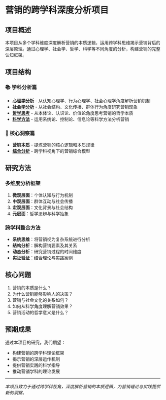# 营销的跨学科深度分析项目

## 项目概述

本项目从多个学科维度深度解析营销的本质逻辑，运用跨学科思维揭示营销背后的深层原理。通过心理学、社会学、哲学、科学等不同角度的分析，构建营销的完整认知框架。

## 项目结构

### 📚 学科分析篇

- **[心理学分析](./心理学分析.md)** - 从认知心理学、行为心理学、社会心理学角度解析营销机制
- **[社会学分析](./社会学分析.md)** - 从社会结构、文化传播、群体行为角度研究营销现象
- **[哲学思考](./哲学思考.md)** - 从本体论、认识论、价值论角度思考营销的哲学本质
- **[科学方法](./科学方法.md)** - 运用系统论、控制论、信息论等科学方法分析营销

### 🎯 核心洞察篇

- **[营销本质](./营销本质.md)** - 提炼营销的核心逻辑和本质规律
- **[综合分析](./综合分析.md)** - 跨学科视角下的营销综合模型

## 研究方法

### 多维度分析框架
1. **微观层面**：个体认知与行为机制
2. **中观层面**：群体互动与社会传播
3. **宏观层面**：文化背景与社会结构
4. **元层面**：哲学思辨与科学抽象

### 跨学科整合方法
- **系统思维**：将营销视为复杂系统进行分析
- **结构分析**：解构营销要素及其关系
- **动态分析**：研究营销过程的时间维度
- **实证验证**：结合理论与实践案例

## 核心问题

1. 营销的本质是什么？
2. 为什么营销能够影响人的决策？
3. 营销与社会文化的关系如何？
4. 如何从科学角度理解营销效果？
5. 营销活动的哲学意义是什么？

## 预期成果

通过本项目的研究，我们期望：
- 构建营销的跨学科理论框架
- 揭示营销的深层运作机制
- 提供营销实践的科学指导
- 推动营销学科的理论发展

---

*本项目致力于通过跨学科视角，深度解析营销的本质逻辑，为营销理论与实践提供新的洞察。* 